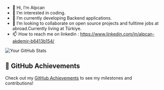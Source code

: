- 👋 Hi, I’m Alpcan
- 👀 I’m interested in coding.
- 🌱 I’m currently developing Backend applications.
- 💞️ I’m looking to collaborate on open source projects and fulltime jobs at abroad.Currently living at Türkiye.
- 📫 How to reach me on linkedin : https://www.linkedin.com/in/alpcan-akdemir-b6413b154/

![Your GitHub Stats](https://github-readme-stats.vercel.app/api?username=aakdemir&show_icons=true&theme=radical&count_private=true)

## 🌟 GitHub Achievements

Check out my [GitHub Achievements](https://github.com/aakdemir) to see my milestones and contributions!

